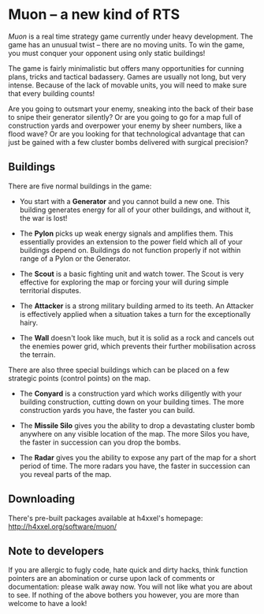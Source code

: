 Muon – a new kind of RTS
=========================

*Muon* is a real time strategy game currently under heavy development. The
game has an unusual twist – there are no moving units. To win the game,
you must conquer your opponent using only static buildings!

The game is fairly minimalistic but offers many opportunities for cunning
plans, tricks and tactical badassery. Games are usually not long, but very
intense. Because of the lack of movable units, you will need to make sure
that every building counts!

Are you going to outsmart your enemy, sneaking into the back of their base
to snipe their generator silently? Or are you going to go for a map full of
construction yards and overpower your enemy by sheer numbers, like a flood
wave? Or are you looking for that technological advantage that can just be
gained with a few cluster bombs delivered with surgical precision?

Buildings
---------

There are five normal buildings in the game:

 *  You start with a **Generator** and you cannot build a new one. This
    building generates energy for all of your other buildings, and
    without it, the war is lost!

 *  The **Pylon** picks up weak energy signals and amplifies them. This
    essentially provides an extension to the power field which all of
    your buildings depend on. Buildings do not function properly if not
    within range of a Pylon or the Generator.

 *  The **Scout** is a basic fighting unit and watch tower. The Scout is
    very effective for exploring the map or forcing your will during
    simple territorial disputes.

 *  The **Attacker** is a strong military building armed to its teeth.
    An Attacker is effectively applied when a situation takes a turn
    for the exceptionally hairy.

 *  The **Wall** doesn't look like much, but it is solid as a rock and
    cancels out the enemies power grid, which prevents their further
    mobilisation across the terrain.

There are also three special buildings which can be placed on a few
strategic points (control points) on the map.

 *  The **Conyard** is a construction yard which works diligently with your
    building construction, cutting down on your building times. The more
    construction yards you have, the faster you can build.

 *  The **Missile Silo** gives you the ability to drop a devastating
    cluster bomb anywhere on any visible location of the map. The more Silos
    you have, the faster in succession can you drop the bombs.

 *  The **Radar** gives you the ability to expose any part of the map for a
    short period of time. The more radars you have, the faster in succession
    can you reveal parts of the map.


Downloading
-----------

There's pre-built packages available at h4xxel's homepage: http://h4xxel.org/software/muon/


Note to developers
------------------

If you are allergic to fugly code, hate quick and dirty hacks, think function
pointers are an abomination or curse upon lack of comments or documentation:
please walk away now. You will not like what you are about to see.
If nothing of the above bothers you however, you are more than welcome to
have a look!
